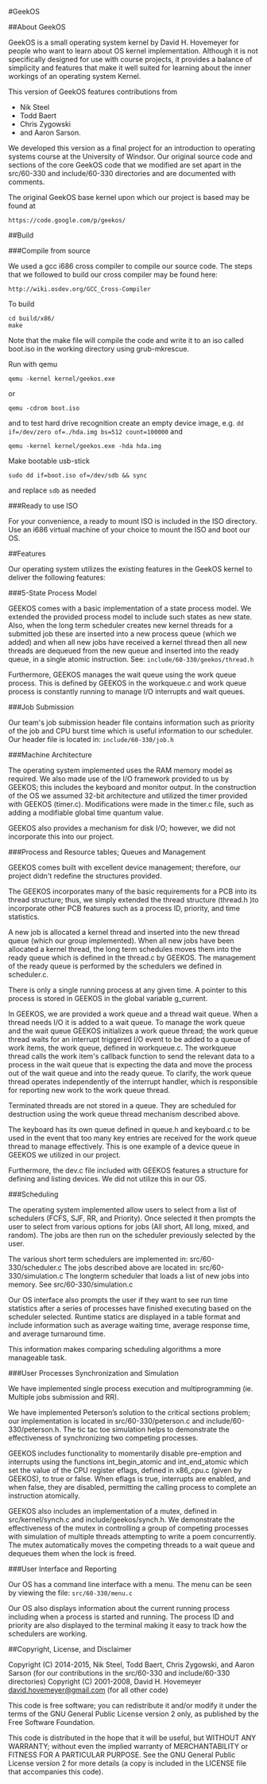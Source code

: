 #GeekOS

##About GeekOS

GeekOS is a small operating system kernel by David H. Hovemeyer 
for people who want to learn about OS kernel implementation. 
Although it is not specifically designed for use with course projects, it
provides a balance of simplicity and features that make it well suited for
learning about the inner workings of an operating system Kernel.

This version of GeekOS features contributions from

* Nik Steel
* Todd Baert
* Chris Zygowski
* and Aaron Sarson.

We developed this version as a final project for an introduction to operating
systems course at the University of Windsor.  Our original source code and 
sections of the core GeekOS code that we modified are set apart in the src/60-330
and include/60-330 directories and are documented with comments.

The original GeekOS base kernel upon which our project is based may be found at 

	https://code.google.com/p/geekos/


##Build

###Compile from source

We used a gcc i686 cross compiler to compile our source code.  The steps
that we followed to build our cross compiler may be found here:

	http://wiki.osdev.org/GCC_Cross-Compiler

To build

	cd build/x86/
	make

Note that the make file will compile the code and write it to an iso
called boot.iso in the working directory using grub-mkrescue.
   
Run with qemu

	qemu -kernel kernel/geekos.exe

or

	qemu -cdrom boot.iso

and to test hard drive recognition create an empty device image,
e.g. `dd if=/dev/zero of=./hda.img bs=512 count=100000` and

	qemu -kernel kernel/geekos.exe -hda hda.img

Make bootable usb-stick

	sudo dd if=boot.iso of=/dev/sdb && sync

and replace `sdb` as needed 

###Ready to use ISO
   
For your convenience, a ready to mount ISO is included in the ISO directory.  
Use an i686 virtual machine of your choice to mount the ISO and boot our OS. 
   
   
##Features

Our operating system utilizes the existing features in the GeekOS kernel to deliver the following features:

###5-State Process Model

GEEKOS comes with a basic implementation of a state process model. We extended 
the provided process model to include such states as new state. Also, when the 
long term scheduler creates new kernel threads for a submitted job these are 
inserted into a new process queue (which we added) and when all new jobs have received 
a kernel thread   then all new threads are dequeued from the new queue and inserted into 
the ready queue, in a single atomic instruction. See: `include/60-330/geekos/thread.h`

Furthermore, GEEKOS manages the wait queue using the work queue process. This is defined 
by GEEKOS in the workqueue.c and work queue process is constantly running to manage I/O 
interrupts and wait queues.

###Job Submission

Our team's job submission header file contains information such as priority of the job and 
CPU burst time which is useful information to our scheduler. Our header file is located in:
`include/60-330/job.h`

###Machine Architecture

The operating system implemented uses the RAM memory model as required. We also made use 
of the I/O framework provided to us by GEEKOS; this includes the keyboard and monitor output. 
In the construction of the OS we assumed 32-bit architecture and utilized the timer provided 
with GEEKOS (timer.c). Modifications were made in the timer.c file, such as adding a modifiable 
global time quantum value.

GEEKOS also provides a mechanism for disk I/O; however, we did not incorporate this into our project.

###Process and Resource tables; Queues and Management

GEEKOS comes built with excellent device management; therefore, our project didn't redefine the 
structures provided.

The GEEKOS incorporates many of the basic requirements for a PCB into its thread structure; thus,
we simply extended the thread structure (thread.h )to incorporate other PCB features such as a 
process ID, priority, and time statistics.

A new job is allocated a kernel thread and inserted into the new thread queue (which our group 
implemented). When all new jobs have been allocated a kernel thread, the long term schedules moves 
them into the ready queue which is defined in the thread.c by GEEKOS. The management of the ready 
queue is performed by the schedulers we defined in scheduler.c.

There is only a single running process at any given time. A pointer to this process is stored in 
GEEKOS in the global variable g_current.

In GEEKOS, we are provided a work queue and a thread wait queue. When a thread needs I/O it is 
added to a wait queue. To manage the work queue and the wait queue GEEKOS initializes a work queue 
thread; the work queue thread waits for an interrupt triggered I/O event to be added to a queue of 
work items, the work queue, defined in workqueue.c. The workqueue thread calls the work item's 
callback function to send the relevant data to a process in the wait queue that is expecting the 
data and move the process out of the wait queue and into the ready queue. To clarify, the work queue 
thread operates independently of the interrupt handler, which is responsible for reporting new work 
to the work queue thread.

Terminated threads are not stored in a queue. They are scheduled for destruction using the work 
queue thread mechanism described above.

The keyboard has its own queue defined in queue.h and keyboard.c to be used in the event that too
many key entries are received for the work queue thread to manage effectively. This is one example 
of a device queue in GEEKOS we utilized in our project.

Furthermore, the dev.c file included with GEEKOS features a structure for defining and listing devices. 
We did not utilize this in our OS.

###Scheduling

The operating system implemented allow users to select from a list of schedulers (FCFS, SJF, RR, and 
Priority). Once selected it then prompts the user to select from various options for jobs (All short,
All long, mixed, and random). The jobs are then run on the scheduler previously selected by the user.

The various short term schedulers are implemented in: src/60-330/scheduler.c
The jobs described above are located in: src/60-330/simulation.c
The longterm scheduler that loads a list of new jobs into memory. See src/60-330/simulation.c

Our OS interface also prompts the user if they want to see run time statistics after a series of 
processes have finished executing based on the scheduler selected. Runtime statics are displayed 
in a table format and include information such as average waiting time, average response time, 
and average turnaround time.

This information makes comparing scheduling algorithms a more manageable task.

###User Processes Synchronization and Simulation

We have implemented single process execution and multiprogramming (ie. Multiple jobs submission and RR).

We have implemented Peterson’s solution to the critical sections problem; our implementation is located 
in src/60-330/peterson.c and include/60-330/peterson.h.  The tic tac toe simulation helps to demonstrate 
the effectiveness of synchronizing two competing processes.

GEEKOS includes functionality to momentarily disable pre-emption and interrupts using the functions 
int_begin_atomic and int_end_atomic which set the value of the CPU register eflags, defined in x86_cpu.c 
(given by GEEKOS), to true or false. When eflags is true, interrupts are enabled, and when false, they are 
disabled, permitting the calling process to complete an instruction atomically.

GEEKOS also includes an implementation of a mutex, defined in src/kernel/synch.c and include/geekos/synch.h.
We demonstrate the effectiveness of the mutex in controlling a group of competing processes with simulation 
of multiple threads attempting to write a poem concurrently.  The mutex automatically moves the competing 
threads to a wait queue and dequeues them when the lock is freed.

###User Interface and Reporting

Our OS has a command line interface with a menu. The menu can be seen by viewing the file: 
`src/60-330/menu.c`

Our OS also displays information about the current running process including when a process is started 
and running. The process ID and priority are also displayed to the terminal making it easy to track how 
the schedulers are working.


##Copyright, License, and Disclaimer


Copyright (C) 2014-2015, Nik Steel, Todd Baert, Chris Zygowski, and Aaron Sarson 
(for our contributions in the src/60-330 and include/60-330 directories)
Copyright (C) 2001-2008, David H. Hovemeyer <david.hovemeyer@gmail.com>
(for all other code)

This code is free software; you can redistribute it and/or modify it
under the terms of the GNU General Public License version 2 only, as
published by the Free Software Foundation.
 
This code is distributed in the hope that it will be useful, but WITHOUT
ANY WARRANTY; without even the implied warranty of MERCHANTABILITY or
FITNESS FOR A PARTICULAR PURPOSE.  See the GNU General Public License
version 2 for more details (a copy is included in the LICENSE file that
accompanies this code).
